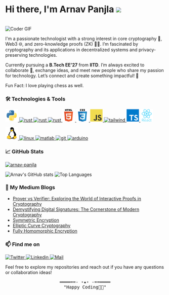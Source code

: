 # Hi there, I'm Arnav Panjla <img src="https://user-images.githubusercontent.com/42378118/110234147-e3259600-7f4e-11eb-95be-0c4047144dea.gif" width="30">
<br>
<img src="https://media.giphy.com/media/SWoSkN6DxTszqIKEqv/giphy.gif" alt="Coder GIF" width="350">
<br>

I'm a passionate technologist with a strong interest in core cryptography 🔐, Web3 🌐, and zero-knowledge proofs (ZK) 🕵️‍♂️. I’m fascinated by cryptography and its applications in decentralized systems and privacy-preserving technologies.

Currently pursuing a **B.Tech EE'27** from **IITD**. I’m always excited to collaborate 🤝, exchange ideas, and meet new people who share my passion for technology. Let’s connect and create something impactful! 🚀

Fun Fact: I love playing chess as well.

### 🛠️ Technologies & Tools
<p align="left"> 

<a href="https://www.python.org" target="_blank" rel="noreferrer"> <img src="https://raw.githubusercontent.com/devicons/devicon/master/icons/python/python-original.svg" alt="python" width="40" height="40"/> </a> 
<a href="https://www.rust-lang.org" target="_blank" rel="noreferrer"> <img src="https://kamoshi.org/static/slides/rust-introduction/rust.png" alt="rust" width="40" height="40"/> </a> 
<a href="https://en.wikipedia.org/wiki/C_(programming_language)" target="_blank" rel="noreferrer"> <img src="https://upload.wikimedia.org/wikipedia/commons/1/19/C_Logo.png" alt="rust" width="40" height="40"/> </a> 
<a href="[https://www.rust-lang.org](https://en.wikipedia.org/wiki/C%2B%2B)" target="_blank" rel="noreferrer"> <img src="https://upload.wikimedia.org/wikipedia/commons/thumb/1/18/ISO_C%2B%2B_Logo.svg/120px-ISO_C%2B%2B_Logo.svg.png" alt="rust" width="40" height="40"/> </a> 
<a href="https://www.w3.org/html/" target="_blank" rel="noreferrer"> <img src="https://raw.githubusercontent.com/devicons/devicon/master/icons/html5/html5-original-wordmark.svg" alt="html5" width="40" height="40"/> </a> 
<a href="https://www.w3schools.com/css/" target="_blank" rel="noreferrer"> <img src="https://raw.githubusercontent.com/devicons/devicon/master/icons/css3/css3-original-wordmark.svg" alt="css3" width="40" height="40"/> </a> 
<a href="https://developer.mozilla.org/en-US/docs/Web/JavaScript" target="_blank" rel="noreferrer"> <img src="https://raw.githubusercontent.com/devicons/devicon/master/icons/javascript/javascript-original.svg" alt="javascript" width="40" height="40"/> </a> 
<a href="https://tailwindcss.com/" target="_blank" rel="noreferrer"> <img src="https://www.vectorlogo.zone/logos/tailwindcss/tailwindcss-icon.svg" alt="tailwind" width="40" height="40"/> </a> 
<a href="https://www.typescriptlang.org/" target="_blank" rel="noreferrer"> <img src="https://raw.githubusercontent.com/devicons/devicon/master/icons/typescript/typescript-original.svg" alt="typescript" width="40" height="40"/> </a>
<a href="https://reactjs.org/" target="_blank" rel="noreferrer"> <img src="https://raw.githubusercontent.com/devicons/devicon/master/icons/react/react-original-wordmark.svg" alt="react" width="40" height="40"/> </a> 


<a href="https://www.linux.org/" target="_blank" rel="noreferrer"> <img src="https://raw.githubusercontent.com/devicons/devicon/master/icons/linux/linux-original.svg" alt="linux" width="40" height="40"/> </a> 
<a href="https://www.gnu.org/savannah-checkouts/gnu/bash/manual/bash.html" target="_blank" rel="noreferrer"> <img src="https://bashlogo.com/img/symbol/png/monochrome_light.png" alt="linux" width="40" height="40"/> </a>
<a href="https://www.mathworks.com/" target="_blank" rel="noreferrer"> <img src="https://upload.wikimedia.org/wikipedia/commons/2/21/Matlab_Logo.png" alt="matlab" width="40" height="40"/> </a> 
<a href="https://git-scm.com/" target="_blank" rel="noreferrer"> <img src="https://www.vectorlogo.zone/logos/git-scm/git-scm-icon.svg" alt="git" width="40" height="40"/> </a> 
<a href="https://www.arduino.cc/" target="_blank" rel="noreferrer"> <img src="https://cdn.worldvectorlogo.com/logos/arduino-1.svg" alt="arduino" width="40" height="40"/> </a>
</p>


### 📈 GitHub Stats
<p align="left"> <a href="https://github.com/ryo-ma/github-profile-trophy"><img src="https://github-profile-trophy.vercel.app/?username=arnav-panjla" alt="arnav-panjla" /></a> </p>

![Arnav's GitHub stats](https://github-readme-stats.vercel.app/api?username=Arnav-panjla&show_icons=true&theme=radical) ![Top Languages](https://github-readme-stats.vercel.app/api/top-langs/?username=Arnav-panjla&layout=compact&theme=radical)

### 📝 My Medium Blogs
- [Prover vs Verifier: Exploring the World of Interactive Proofs in Cryptography](https://medium.com/@arnavpanjla/prover-vs-verifier-exploring-the-world-of-interactive-proofs-in-cryptography-83ad30be07da)
- [Demystifying Digital Signatures: The Cornerstone of Modern Cryptography](https://medium.com/@arnavpanjla/demystifying-digital-signatures-the-cornerstone-of-modern-cryptography-8928010690a2)
- [Symmetric Encryption](https://medium.com/@arnavpanjla/symmetric-encryption-6c0d0b42266c)
- [Elliptic Curve Cryptography](https://medium.com/@arnavpanjla/elliptic-curve-cryptography-d19a94229dfc)
- [Fully Homomorphic Encryption](https://medium.com/@arnavpanjla/fully-homomorphic-encryption-fhe-45c6d4eb705d)


### 📫 Find me on
  <!--  -->
  <a href="https://x.com/ArnavPanjla" target="_blank"><img alt="Twitter"
          src="https://img.shields.io/badge/-Twitter-1c9bef?style=flat-square&logo=Twitter&logoColor=white" width=80>
  </a>
  <a href="https://www.linkedin.com/in/arnav-panjla-a71309299/" target="_blank"><img alt="Linkedin"
          src="https://img.shields.io/badge/-Linkedin-0A66C2?style=flat-square&logo=Linkedin&logoColor=white" width=90>
  </a>
    <a href="mailto:connect.arnavpanjla@gmail.com" target="_blank"><img alt="Mail"
          src="https://img.shields.io/badge/-Mail-EA4335?style=flat-square&logo=Gmail&logoColor=white" width=80>
  </a>
</p>

Feel free to explore my repositories and reach out if you have any questions or collaboration ideas!

<!-- Footer -->
<samp>
    <p align="center">
        ════==- ⋆★⋆ -==════
        <br>
        "Happy Coding👨‍💻"
    </p>
</samp>

